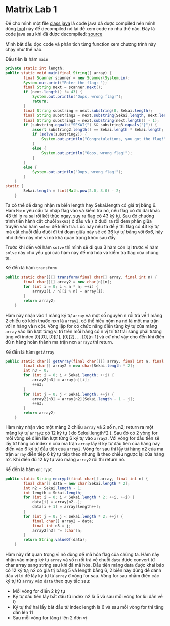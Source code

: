 # Matrix Lab 1

Đề cho mình một file [class java](https://github.com/bananNat/Writeups/blob/main/sekaiCTF2022/RE/Matrix%20Lab%201/Source/Matrix_Lab_1.class) là code java đã được compiled nên mình dùng [tool](http://www.javadecompilers.com/) này để decompiled nó lại để xem code nó như thế nào. Đây là code java sau khi đã được decompiled: [source](https://github.com/bananNat/Writeups/blob/main/sekaiCTF2022/RE/Matrix%20Lab%201/Source/Matrix_Lab_1.java)

Mình bắt đầu đọc code và phân tích từng function xem chương trình này chạy như thế nào.

Đầu tiên là hàm `main`

```java
private static int length;
public static void main(final String[] array) {
        final Scanner scanner = new Scanner(System.in);
        System.out.print("Enter the flag: ");
        final String next = scanner.next();
        if (next.length() != 43) {
            System.out.println("Oops, wrong flag!");
            return;
        }
        final String substring = next.substring(0, Sekai.length);
        final String substring2 = next.substring(Sekai.length, next.length() - 1);
        final String substring3 = next.substring(next.length() - 1);
        if (substring.equals("SEKAI{") && substring3.equals("}")) {
            assert substring2.length() == Sekai.length * Sekai.length;
            if (solve(substring2)) {
                System.out.println("Congratulations, you got the flag!");
            }
            else {
                System.out.println("Oops, wrong flag!");
            }
        }
        else {
            System.out.println("Oops, wrong flag!");
        }
    }
static {
        Sekai.length = (int)Math.pow(2.0, 3.0) - 2;
    }
```

Ta có thể dễ dàng nhận ra biến length hay Sekai.length có giá trị bằng 6. Hàm `Main` yêu cầu ta nhập flag vào và kiểm tra nó, nếu flag có độ dài khác 43 thì in ra sai rồi kết thúc ngay, suy ra flag có 43 ký tự. Sau đó chương trình tiến hành cắt chuỗi `SEKAI{` ở đầu và `}` ở đuôi ra rồi đem phần giữa  truyền vào hàm `solve` để kiểm tra. Lúc này nếu ta để ý thì flag có 43 ký tự mà cắt chuỗi đầu đuôi đi thì đoạn giữa này sẽ có 36 ký tự bằng với 6x6, hãy nhớ điểm này nhé vì nó khá quan trọng khúc sau đấy.

Trước khi đến với hàm `solve` thì mình sẽ đi qua 3 hàm còn lại trước vì hàm `solve` này chủ yếu gọi các hàm này để mã hóa và kiểm tra flag của chúng ta.

Kế đến là hàm `transform`

```java
public static char[][] transform(final char[] array, final int n) {
        final char[][] array2 = new char[n][n];
        for (int i = 0; i < n * n; ++i) {
            array2[i / n][i % n] = array[i];
        }
        return array2;
    }
```

Hàm này nhận vào 1 mảng ký tự `array` và một số nguyên n rồi trả về 1 mảng 2 chiều có kích thước nxn là `array2`, có thể hiểu nôm na nó là một ma trận với n hàng và n cột. Vòng lặp for có chức năng điền từng ký tự của mảng `array` vào lần lượt từng vị trí trên mỗi hàng có n vị trí từ trái sang phải tương ứng với index [0][0], [0][1], [0][2], ... [0][n-1] và cứ như vậy cho đến khi điền đủ n hàng hoàn thành ma trận nxn `array2` thì return.

Kế đến là hàm `getArray`

```java
public static char[] getArray(final char[][] array, final int n, final int n2) {
        final char[] array2 = new char[Sekai.length * 2];
        int n3 = 0;
        for (int i = 0; i < Sekai.length; ++i) {
            array2[n3] = array[n][i];
            ++n3;
        }
        for (int j = 0; j < Sekai.length; ++j) {
            array2[n3] = array[n2][Sekai.length - 1 - j];
            ++n3;
        }
        return array2;
    }
```
Hàm này nhận vào một mảng 2 chiều `array` và 2 số n, n2; return ra một mảng ký tự `array2` có 12 ký tự ( do Sekai.length*2 ). Sau đó có 2 vòng for mỗi vòng sẽ điền lần lượt từng 6 ký tự vào `array2`. Với vòng for đầu tiên sẽ lấy từ hàng có index n của ma trận `array` lấy 6 ký tự đầu tiên của hàng này điền vào 6 ký tự đầu tiên của `array2`. Vòng for sau thì lấy từ hàng n2 của ma trận `array` điền tiếp 6 ký tự tiếp theo nhưng là theo chiều ngược lại của hàng n2. Khi điền đủ 12 ký tự vào mảng `array2` rồi thì return nó.

Kế đến là hàm `encrypt`

```java
public static String encrypt(final char[] array, final int n) {
        final char[] data = new char[Sekai.length * 2];
        int n2 = Sekai.length - 1;
        int length = Sekai.length;
        for (int i = 0; i < Sekai.length * 2; ++i, ++i) {
            data[i] = array[n2--];
            data[i + 1] = array[length++];
        }
        for (int j = 0; j < Sekai.length * 2; ++j) {
            final char[] array2 = data;
            final int n3 = j;
            array2[n3] ^= (char)n;
        }
        return String.valueOf(data);
    }
```

Hàm này rất quan trọng vì nó dùng để mã hóa flag của chúng ta. Hàm này nhận vào mảng ký tự `array` và số n rồi trả về chuỗi `data` được convert từ char array sang string sau khi đã mã hóa. Đầu tiên mảng data được khai báo có 12 ký tự; n2 có giá trị bằng 5 và length bằng 6, 2 biến này dùng để đánh dấu vị trí để lấy ký tự từ `array` ở vòng for sau. Vòng for sau nhằm điền các ký tự từ `array` vào `data` theo quy tắc sau:

- Mỗi vòng for điền 2 ký tự
- Ký tự đầu tiên lấy bắt đầu từ index n2 là 5 và sau mỗi vòng for lùi dần về 0
- Ký tự thứ hai lấy bắt đầu từ index length là 6 và sau mỗi vòng for thì tăng dần lên 11
- Sau mỗi vòng for tăng i lên 2 đơn vị
